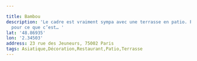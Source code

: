 ```yaml
---

title: Bambou
description: 'Le cadre est vraiment sympa avec une terrasse en patio. Par trop cher
  pour ce que c’est… '
lat: '48.86935'
lon: '2.34503'
address: 23 rue des Jeuneurs, 75002 Paris
tags: Asiatique,Décoration,Restaurant,Patio,Terrasse
---
```

